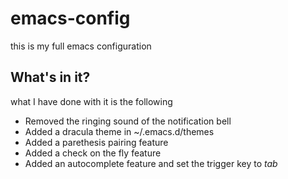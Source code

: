 # emacs-config
this is my full emacs configuration

## What's in it?

what I have done with it is the following 

  - Removed the ringing sound of the notification bell
  - Added a dracula theme in ~/.emacs.d/themes
  - Added a parethesis pairing feature
  - Added a check on the fly feature 
  - Added an autocomplete feature and set the trigger key to *tab*
